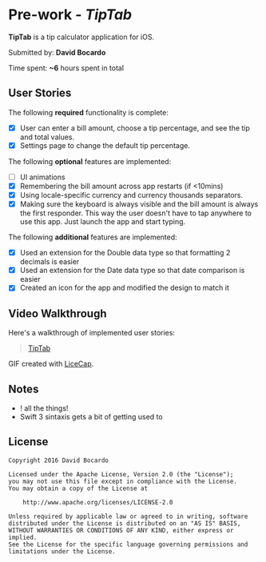 # Pre-work - *TipTab*

**TipTab** is a tip calculator application for iOS.

Submitted by: **David Bocardo**

Time spent: **~6** hours spent in total

## User Stories

The following **required** functionality is complete:

* [X] User can enter a bill amount, choose a tip percentage, and see the tip and total values.
* [X] Settings page to change the default tip percentage.

The following **optional** features are implemented:
* [ ] UI animations
* [X] Remembering the bill amount across app restarts (if <10mins)
* [X] Using locale-specific currency and currency thousands separators.
* [X] Making sure the keyboard is always visible and the bill amount is always the first responder. This way the user doesn't have to tap anywhere to use this app. Just launch the app and start typing.

The following **additional** features are implemented:

- [X] Used an extension for the Double data type so that formatting 2 decimals is easier
- [X] Used an extension for the Date data type so that date comparison is easier
- [X] Created an icon for the app and modified the design to match it

## Video Walkthrough 

Here's a walkthrough of implemented user stories:

<blockquote class="imgur-embed-pub" lang="en" data-id="a/4m66Jx9"><a href="//imgur.com/a/4m66Jx9">TipTab</a></blockquote><script async src="//s.imgur.com/min/embed.js" charset="utf-8"></script>

GIF created with [LiceCap](http://www.cockos.com/licecap/).

## Notes

- ! all the things!
- Swift 3 sintaxis gets a bit of getting used to

## License

    Copyright 2016 David Bocardo

    Licensed under the Apache License, Version 2.0 (the "License");
    you may not use this file except in compliance with the License.
    You may obtain a copy of the License at

        http://www.apache.org/licenses/LICENSE-2.0

    Unless required by applicable law or agreed to in writing, software
    distributed under the License is distributed on an "AS IS" BASIS,
    WITHOUT WARRANTIES OR CONDITIONS OF ANY KIND, either express or implied.
    See the License for the specific language governing permissions and
    limitations under the License.
